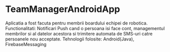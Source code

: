 # TeamManagerAndroidApp

Aplicatia a fost facuta pentru membrii boardului echipei de robotica.\
Functionalitati: Notificari Push cand o persoana isi face cont, managementul membrilor si al datelor acestora si trimitere automata de SMS-uri catre persoanele nou acceptate.
Tehnologii folosite: Android(Java), FirebaseMessaging
